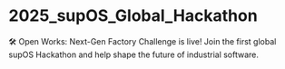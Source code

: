 # 2025_supOS_Global_Hackathon
🛠️ Open Works: Next-Gen Factory Challenge is live! Join the first global supOS Hackathon and help shape the future of industrial software.
